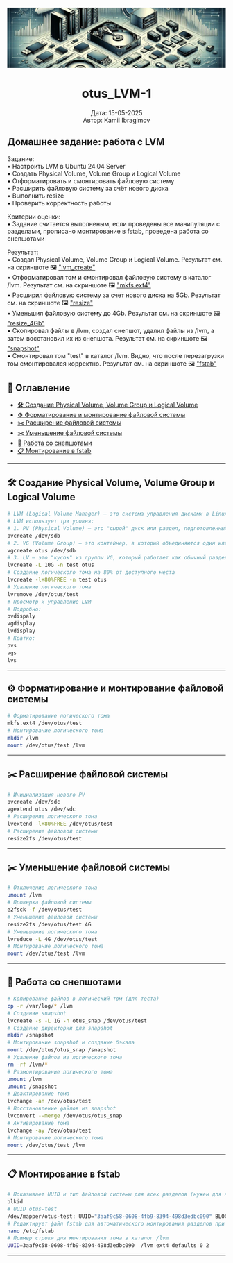 <p align="center">
  <img src="https://github.com/kamil1403/otus_LVM-1/blob/main/screenshots/lvm.jpg" alt="RAID Banner" width="800">
</p>

<h1 align="center">otus_LVM-1</h1>
<p align="center">Дата: 15-05-2025<br>Автор: Kamil Ibragimov</p>

## Домашнее задание: работа с LVM
Задание:   
• Настроить LVM в Ubuntu 24.04 Server   
• Создать Physical Volume, Volume Group и Logical Volume   
• Отформатировать и смонтировать файловую систему   
• Расширить файловую систему за счёт нового диска   
• Выполнить resize   
• Проверить корректность работы   

Критерии оценки:   
• Задание считается выполненым, если проведены все манипуляции с разделами, прописано монтирование в fstab, проведена работа со снепшотами    

Результат:   
• Создал Physical Volume, Volume Group и Logical Volume. Результат см. на скриншоте 🖼️ ["lvm_create"](https://github.com/kamil1403/otus_LVM-1/blob/main/screenshots/lvm_create.png)     
• Отформатировал том и смонтировал файловую систему в каталог /lvm. Результат см. на скриншоте 🖼️ ["mkfs.ext4"](https://github.com/kamil1403/otus_LVM-1/blob/main/screenshots/mkfs.ext4.png)     
• Расширил файловую систему за счет нового диска на 5Gb. Результат см. на скриншоте 🖼️ ["resize"](https://github.com/kamil1403/otus_LVM-1/blob/main/screenshots/resize.png)   
• Уменьшил файловую систему до 4Gb. Результат см. на скриншоте 🖼️ ["resize_4Gb"](https://github.com/kamil1403/otus_LVM-1/blob/main/screenshots/resize_4G.png)   
• Скопировал файлы в /lvm, создал снепшот, удалил файлы из /lvm, а затем восстановил их из снепшота. Результат см. на скриншоте 🖼️ ["snapshot"](https://github.com/kamil1403/otus_LVM-1/blob/main/screenshots/snapshot.png)  
• Смонтировал том "test" в каталог /lvm. Видно, что после перезагрузки том смонтировался корректно. Результат см. на скриншоте 🖼️ ["fstab"](https://github.com/kamil1403/otus_LVM-1/blob/main/screenshots/fstab.png)  


## 🧭 Оглавление

- [🛠️ Создание Physical Volume, Volume Group и Logical Volume](#pvl)
- [⚙️ Форматирование и монтирование файловой системы](#ext4)
- [✂️ Расширение файловой системы](#resize_max)
- [✂️ Уменьшение файловой системы](#resize_min)
- [📸 Работа со снепшотами](#snapshot)
- [📋 Монтирование в fstab](#fstab)

---

<a id="pvl"></a>
## 🛠️ Создание Physical Volume, Volume Group и Logical Volume

```bash
# LVM (Logical Volume Manager) — это система управления дисками в Linux, позволяющая гибко объединять и перераспределять пространство на физических носителях   
# LVM использует три уровня:
# 1. PV (Physical Volume) — это "сырой" диск или раздел, подготовленный под использование в LVM   
pvcreate /dev/sdb
# 2. VG (Volume Group) — это контейнер, в который объединяются один или несколько PV   
vgcreate otus /dev/sdb
# 3. LV — это "кусок" из группы VG, который работает как обычный раздел, только гибче   
lvcreate -L 10G -n test otus
# Создание логического тома на 80% от доступного места   
lvcreate -l+80%FREE -n test otus   
# Удаление логического тома   
lvremove /dev/otus/test   
# Просмотр и управление LVM   
# Подробно:  
pvdispaly 
vgdisplay   
lvdisplay   
# Кратко:   
pvs   
vgs   
lvs   
```

---

<a id="ext4"></a>
## ⚙️ Форматирование и монтирование файловой системы

```bash
# Форматирование логического тома
mkfs.ext4 /dev/otus/test
# Монтирование логического тома
mkdir /lvm
mount /dev/otus/test /lvm
```

---

<a id="resize_max"></a>
## ✂️ Расширение файловой системы

```bash
# Инициализация нового PV   
pvcreate /dev/sdc   
vgextend otus /dev/sdc   
# Расширение логического тома   
lvextend -l+80%FREE /dev/otus/test
# Расширение файловой системы
resize2fs /dev/otus/test
```

---

<a id="resize_min"></a>
## ✂️ Уменьшение файловой системы

```bash
# Отключение логического тома   
umount /lvm   
# Проверка файловой системы   
e2fsck -f /dev/otus/test   
# Уменьшение файловой системы   
resize2fs /dev/otus/test 4G   
# Уменьшение логического тома   
lvreduce -L 4G /dev/otus/test   
# Монтирование логического тома
mount /dev/otus/test /lvm
```

---

<a id="snapshot"></a>
## 📸 Работа со снепшотами

```bash
# Копирование файлов в логический том (для теста)
cp -r /var/log/* /lvm
# Создание snapshot   
lvcreate -s -L 1G -n otus_snap /dev/otus/test 
# Создание директории для snapshot
mkdir /snapshot 
# Монтирование snapshot и создание бэкапа  
mount /dev/otus/otus_snap /snapshot  
# Удаление файлов из логического тома
rm -rf /lvm/* 
# Размонтирование логического тома
umount /lvm
umount /snapshot
# Деактирование тома
lvchange -an /dev/otus/test
# Восстановление файлов из snapshot
lvconvert --merge /dev/otus/otus_snap
# Активирование тома
lvchange -ay /dev/otus/test
# Монтирование логического тома
mount /dev/otus/test /lvm
```

---

<a id="fstab"></a>
## 📋 Монтирование в fstab

```bash
# Показывает UUID и тип файловой системы для всех разделов (нужен для настройки /etc/fstab)
blkid
# UUID otus-test
/dev/mapper/otus-test: UUID="3aaf9c58-0608-4fb9-8394-498d3edbc090" BLOCK_SIZE="4096" TYPE="ext4"
# Редактирует файл fstab для автоматического монтирования разделов при загрузке
nano /etc/fstab
# Пример строки для монтирования тома в каталог /lvm
UUID=3aaf9c58-0608-4fb9-8394-498d3edbc090  /lvm ext4 defaults 0 2
```

---
